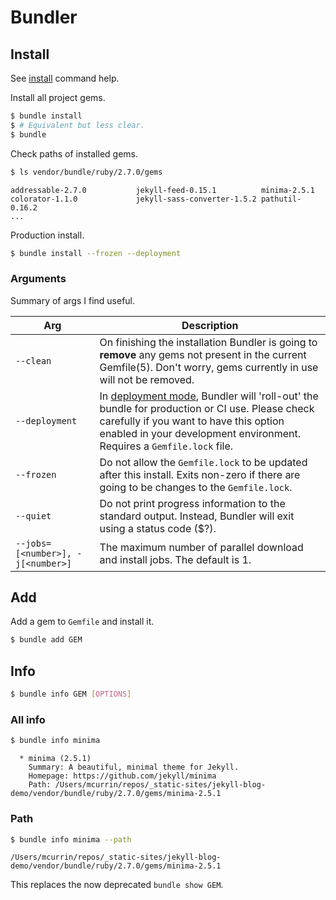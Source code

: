 # Bundler


## Install

See [install](https://bundler.io/man/bundle-install.1.html) command help.

Install all project gems.

```sh
$ bundle install
$ # Equivalent but less clear.
$ bundle
```

Check paths of installed gems.

```sh
$ ls vendor/bundle/ruby/2.7.0/gems
```
```
addressable-2.7.0           jekyll-feed-0.15.1          minima-2.5.1
colorator-1.1.0             jekyll-sass-converter-1.5.2 pathutil-0.16.2
...
```

Production install.

```sh
$ bundle install --frozen --deployment
```

### Arguments

Summary of args I find useful.

| Arg                               | Description                                                                                                                                                                                                        |
| --------------------------------- | ------------------------------------------------------------------------------------------------------------------------------------------------------------------------------------------------------------------ |
| `--clean`                         | On finishing the installation Bundler is going to **remove** any gems not present in the current Gemfile(5). Don't worry, gems currently in use will not be removed.                                               |
| `--deployment`                    | In [deployment mode], Bundler will 'roll-out' the bundle for production or CI use. Please check carefully if you want to have this option enabled in your development environment. Requires a `Gemfile.lock` file. |
| `--frozen`                        | Do not allow the `Gemfile.lock` to be updated after this install. Exits non-zero if there are going to be changes to the `Gemfile.lock`.                                                                           |
| `--quiet`                         | Do not print progress information to the standard output. Instead, Bundler will exit using a status code ($?).                                                                                                     |
| `--jobs=[<number>], -j[<number>]` | The maximum number of parallel download and install jobs. The default is 1.                                                                                                                                        |

[deployment mode]: https://bundler.io/man/bundle-install.1.html#DEPLOYMENT-MODE


## Add

Add a gem to `Gemfile` and install it.

```sh
$ bundle add GEM
```


## Info


```sh
$ bundle info GEM [OPTIONS]
```

### All info

```sh
$ bundle info minima
```
```
  * minima (2.5.1)
	Summary: A beautiful, minimal theme for Jekyll.
	Homepage: https://github.com/jekyll/minima
	Path: /Users/mcurrin/repos/_static-sites/jekyll-blog-demo/vendor/bundle/ruby/2.7.0/gems/minima-2.5.1
```

### Path

```sh
$ bundle info minima --path
```
```
/Users/mcurrin/repos/_static-sites/jekyll-blog-demo/vendor/bundle/ruby/2.7.0/gems/minima-2.5.1
```

This replaces the now deprecated `bundle show GEM`.
